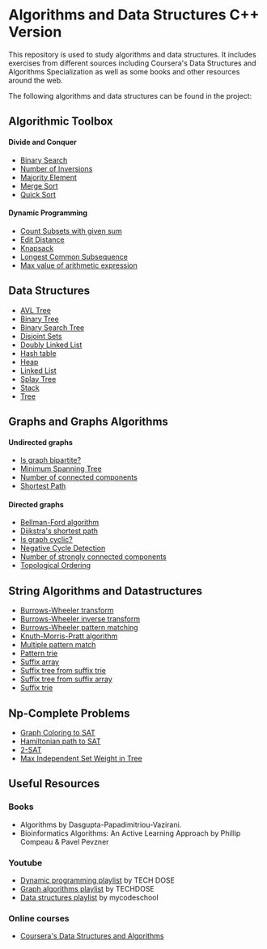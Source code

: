 # Algorithms and Data Structures C++ Version

This repository is used to study algorithms and data structures. It includes exercises from different sources including Coursera's Data Structures and Algorithms Specialization as well as some books and other resources around the web.

The following algorithms and data structures can be found in the project:

## Algorithmic Toolbox

#### Divide and Conquer

- [Binary Search](ToolBox/Divide&Conquer/BinarySearch.cpp)
- [Number of Inversions](ToolBox/Divide&Conquer/Inversions.cpp)
- [Majority Element](ToolBox/Divide&Conquer/MajorityElement.cpp)
- [Merge Sort](ToolBox/Divide&Conquer/MergeSort.cpp)
- [Quick Sort](ToolBox/Divide&Conquer/Quicksort.cpp)

#### Dynamic Programming

- [Count Subsets with given sum](ToolBox/DynamicProgramming/SubsetCounter.cpp)
- [Edit Distance](ToolBox/DynamicProgramming/editDistance.cpp)
- [Knapsack](ToolBox/DynamicProgramming/Knapsack.cpp)
- [Longest Common Subsequence](ToolBox/DynamicProgramming/lcs.cpp)
- [Max value of arithmetic expression](ToolBox/DynamicProgramming/MaxValue.cpp)

## Data Structures

- [AVL Tree](DataStructures/Bst/AvlTree.h)
- [Binary Tree](DataStructures/BinaryTree/BinaryTree.h)
- [Binary Search Tree](DataStructures/Bst/SearchTree.h)
- [Disjoint Sets](DataStructures/DisjointSets/disjoint_sets.h)
- [Doubly Linked List](DataStructures/LinkedList/doublelist.h)
- [Hash table](DataStructures/Hashing/hash_table.h)
- [Heap](DataStructures/Heap/heap.h)
- [Linked List](DataStructures/LinkedList/linkedlist.h) 
- [Splay Tree](DataStructures/Bst/SplayTree.h)
- [Stack](DataStructures/Stack/stack.cpp)
- [Tree](DataStructures/Tree/Tree.h)

## Graphs and Graphs Algorithms

#### Undirected graphs

- [Is graph bipartite?](Graph/Graph/graph.cpp)
- [Minimum Spanning Tree](Graph/Graph/weighted_graph.cpp)
- [Number of connected components](Graph/Graph/graph.cpp)
- [Shortest Path](Graph/Graph/graph.cpp)

#### Directed graphs

- [Bellman-Ford algorithm](Graph/Digraph/weighted_digraph.cpp)
- [Dijkstra's shortest path](Graph/Digraph/weighted_digraph.cpp)
- [Is graph cyclic?](Graph/Digraph/digraph.cpp)
- [Negative Cycle Detection](Graph/Digraph/weighted_digraph.cpp)
- [Number of strongly connected components](Graph/Digraph/digraph.cpp)
- [Topological Ordering](Graph/Digraph/digraph.cpp)


## String Algorithms and Datastructures


- [Burrows-Wheeler transform](Strings/BurrowsWheeler/burrows_wheeler.cpp)
- [Burrows-Wheeler inverse transform](Strings/BurrowsWheeler/burrows_wheeler.cpp)
- [Burrows-Wheeler pattern matching](Strings/BurrowsWheeler/burrows_wheeler.cpp)
- [Knuth-Morris-Pratt algorithm](Strings/KnuthMorris/pattern_matching.cpp)
- [Multiple pattern match](Strings/SuffixTrees/pattern_trie.cpp)
- [Pattern trie](Strings/SuffixTrees/pattern_trie.cpp)
- [Suffix array](Strings/SuffixArray/suffix_array.cpp)
- [Suffix tree from suffix trie](Strings/SuffixTrees/suffix_tree_from_trie.cpp)
- [Suffix tree from suffix array](Strings/SuffixTrees/suffix_tree.cpp)
- [Suffix trie](Strings/SuffixTrees/suffix_trie.cpp)


## Np-Complete Problems

- [Graph Coloring to SAT](Np-complete/coloring/graph_coloring.cpp)
- [Hamiltonian path to SAT](Np-complete/hamiltonian_cycle/hamiltonian_cycle.cpp)
- [2-SAT](Np-complete/2-sat/2-sat.cpp)
- [Max Independent Set Weight in Tree](Np-complete/independent_set/independent_set.cpp)


## Useful Resources

### Books 
- Algorithms by Dasgupta-Papadimitriou-Vazirani.
- Bioinformatics Algorithms: An Active Learning Approach by Phillip Compeau & Pavel Pevzner

### Youtube
- [Dynamic programming playlist](https://www.youtube.com/playlist?list=PLEJXowNB4kPxBwaXtRO1qFLpCzF75DYrS) by TECH DOSE
- [Graph algorithms playlist](https://www.youtube.com/playlist?list=PLEJXowNB4kPzByLnnFYNSCoqtFz0VKLk5) by TECHDOSE
- [Data structures playlist](https://www.youtube.com/playlist?list=PL2_aWCzGMAwI3W_JlcBbtYTwiQSsOTa6P) by mycodeschool

### Online courses
- [Coursera's Data Structures and Algorithms](https://www.coursera.org/specializations/data-structures-algorithms)
